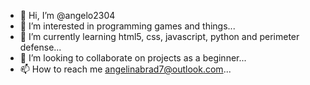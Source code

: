 - 👋 Hi, I’m @angelo2304
- 👀 I’m interested in programming games and things...
- 🌱 I’m currently learning html5, css, javascript, python and perimeter defense...
- 💞️ I’m looking to collaborate on projects as a beginner...
- 📫 How to reach me angelinabrad7@outlook.com...

<!---
angelo2304/angelo2304 is a ✨ special ✨ repository because its `README.md` (this file) appears on your GitHub profile.
You can click the Preview link to take a look at your changes.
--->
